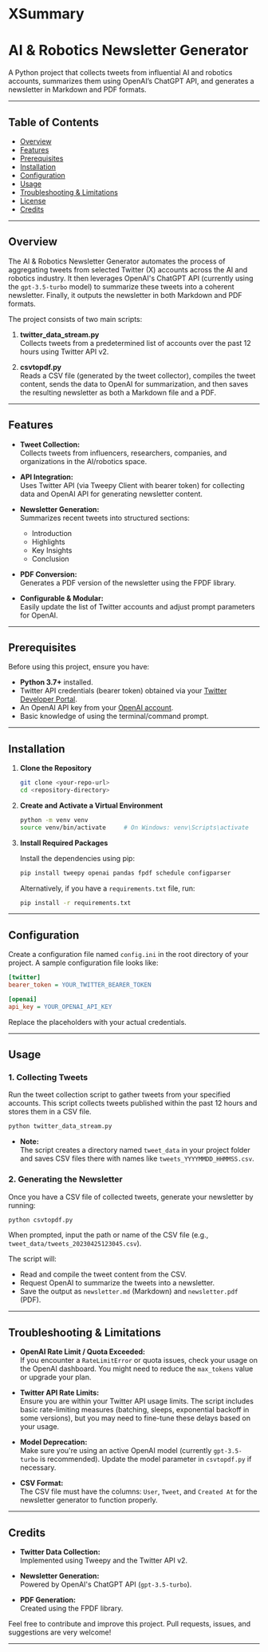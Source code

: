 # XSummary
# AI & Robotics Newsletter Generator

A Python project that collects tweets from influential AI and robotics accounts, summarizes them using OpenAI’s ChatGPT API, and generates a newsletter in Markdown and PDF formats.

---

## Table of Contents

- [Overview](#overview)
- [Features](#features)
- [Prerequisites](#prerequisites)
- [Installation](#installation)
- [Configuration](#configuration)
- [Usage](#usage)
- [Troubleshooting & Limitations](#troubleshooting--limitations)
- [License](#license)
- [Credits](#credits)

---

## Overview

The AI & Robotics Newsletter Generator automates the process of aggregating tweets from selected Twitter (X) accounts across the AI and robotics industry. It then leverages OpenAI's ChatGPT API (currently using the `gpt-3.5-turbo` model) to summarize these tweets into a coherent newsletter. Finally, it outputs the newsletter in both Markdown and PDF formats.

The project consists of two main scripts:

1. **twitter_data_stream.py**  
   Collects tweets from a predetermined list of accounts over the past 12 hours using Twitter API v2.

2. **csvtopdf.py**  
   Reads a CSV file (generated by the tweet collector), compiles the tweet content, sends the data to OpenAI for summarization, and then saves the resulting newsletter as both a Markdown file and a PDF.

---

## Features

- **Tweet Collection:**  
  Collects tweets from influencers, researchers, companies, and organizations in the AI/robotics space.

- **API Integration:**  
  Uses Twitter API (via Tweepy Client with bearer token) for collecting data and OpenAI API for generating newsletter content.

- **Newsletter Generation:**  
  Summarizes recent tweets into structured sections:
  - Introduction
  - Highlights
  - Key Insights
  - Conclusion

- **PDF Conversion:**  
  Generates a PDF version of the newsletter using the FPDF library.

- **Configurable & Modular:**  
  Easily update the list of Twitter accounts and adjust prompt parameters for OpenAI.

---

## Prerequisites

Before using this project, ensure you have:

- **Python 3.7+** installed.
- Twitter API credentials (bearer token) obtained via your [Twitter Developer Portal](https://developer.twitter.com/).
- An OpenAI API key from your [OpenAI account](https://platform.openai.com/).
- Basic knowledge of using the terminal/command prompt.

---

## Installation

1. **Clone the Repository**

   ```bash
   git clone <your-repo-url>
   cd <repository-directory>
   ```

2. **Create and Activate a Virtual Environment**

   ```bash
   python -m venv venv
   source venv/bin/activate     # On Windows: venv\Scripts\activate
   ```

3. **Install Required Packages**

   Install the dependencies using pip:

   ```bash
   pip install tweepy openai pandas fpdf schedule configparser
   ```

   Alternatively, if you have a `requirements.txt` file, run:

   ```bash
   pip install -r requirements.txt
   ```

---

## Configuration

Create a configuration file named `config.ini` in the root directory of your project. A sample configuration file looks like:

```ini
[twitter]
bearer_token = YOUR_TWITTER_BEARER_TOKEN

[openai]
api_key = YOUR_OPENAI_API_KEY
```

Replace the placeholders with your actual credentials.

---

## Usage

### 1. Collecting Tweets

Run the tweet collection script to gather tweets from your specified accounts. This script collects tweets published within the past 12 hours and stores them in a CSV file.

```bash
python twitter_data_stream.py
```

- **Note:**  
  The script creates a directory named `tweet_data` in your project folder and saves CSV files there with names like `tweets_YYYYMMDD_HHMMSS.csv`.

### 2. Generating the Newsletter

Once you have a CSV file of collected tweets, generate your newsletter by running:

```bash
python csvtopdf.py
```

When prompted, input the path or name of the CSV file (e.g., `tweet_data/tweets_20230425123045.csv`).

The script will:
- Read and compile the tweet content from the CSV.
- Request OpenAI to summarize the tweets into a newsletter.
- Save the output as `newsletter.md` (Markdown) and `newsletter.pdf` (PDF).

---

## Troubleshooting & Limitations

- **OpenAI Rate Limit / Quota Exceeded:**  
  If you encounter a `RateLimitError` or quota issues, check your usage on the OpenAI dashboard. You might need to reduce the `max_tokens` value or upgrade your plan.

- **Twitter API Rate Limits:**  
  Ensure you are within your Twitter API usage limits. The script includes basic rate-limiting measures (batching, sleeps, exponential backoff in some versions), but you may need to fine-tune these delays based on your usage.

- **Model Deprecation:**  
  Make sure you're using an active OpenAI model (currently `gpt-3.5-turbo` is recommended). Update the model parameter in `csvtopdf.py` if necessary.

- **CSV Format:**  
  The CSV file must have the columns: `User`, `Tweet`, and `Created At` for the newsletter generator to function properly.

---


## Credits

- **Twitter Data Collection:**  
  Implemented using Tweepy and the Twitter API v2.

- **Newsletter Generation:**  
  Powered by OpenAI's ChatGPT API (`gpt-3.5-turbo`).

- **PDF Generation:**  
  Created using the FPDF library.

Feel free to contribute and improve this project. Pull requests, issues, and suggestions are very welcome!

---
